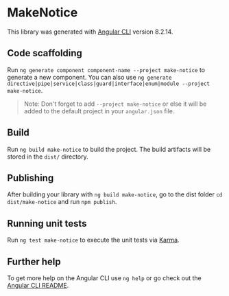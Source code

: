 # MakeNotice

This library was generated with [Angular CLI](https://github.com/angular/angular-cli) version 8.2.14.

## Code scaffolding

Run `ng generate component component-name --project make-notice` to generate a new component. You can also use `ng generate directive|pipe|service|class|guard|interface|enum|module --project make-notice`.
> Note: Don't forget to add `--project make-notice` or else it will be added to the default project in your `angular.json` file. 

## Build

Run `ng build make-notice` to build the project. The build artifacts will be stored in the `dist/` directory.

## Publishing

After building your library with `ng build make-notice`, go to the dist folder `cd dist/make-notice` and run `npm publish`.

## Running unit tests

Run `ng test make-notice` to execute the unit tests via [Karma](https://karma-runner.github.io).

## Further help

To get more help on the Angular CLI use `ng help` or go check out the [Angular CLI README](https://github.com/angular/angular-cli/blob/master/README.md).
